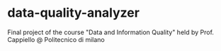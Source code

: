 # data-quality-analyzer
Final project of the course "Data and Information Quality" held by Prof. Cappiello @ Politecnico di milano
